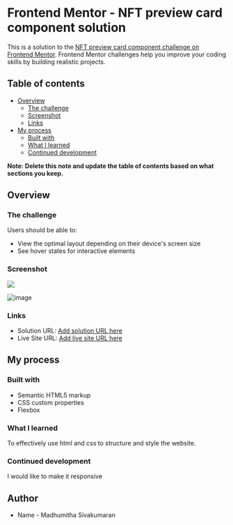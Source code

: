# Frontend Mentor - NFT preview card component solution

This is a solution to the [NFT preview card component challenge on Frontend Mentor](https://www.frontendmentor.io/challenges/nft-preview-card-component-SbdUL_w0U). Frontend Mentor challenges help you improve your coding skills by building realistic projects.

## Table of contents

- [Overview](#overview)
  - [The challenge](#the-challenge)
  - [Screenshot](#screenshot)
  - [Links](#links)
- [My process](#my-process)
  - [Built with](#built-with)
  - [What I learned](#what-i-learned)
  - [Continued development](#continued-development)
 
**Note: Delete this note and update the table of contents based on what sections you keep.**

## Overview

### The challenge

Users should be able to:

- View the optimal layout depending on their device's screen size
- See hover states for interactive elements

### Screenshot

![](./screenshot.jpg)

![image](https://user-images.githubusercontent.com/78543555/183296029-4293ea25-f21f-491e-9fac-26cd0d6cc985.png)

### Links

- Solution URL: [Add solution URL here](https://github.com/madhu050700/Front-end-challenges/edit/main/nft-preview-card-component-main)
- Live Site URL: [Add live site URL here](https://madhu050700.github.io/Front-end-challenges/nft-preview-card-component-main/)

## My process

### Built with

- Semantic HTML5 markup
- CSS custom properties
- Flexbox

### What I learned

To effectively use html and css to structure and style the website.

### Continued development
I would like to make it responsive

## Author

- Name - Madhumitha Sivakumaran
